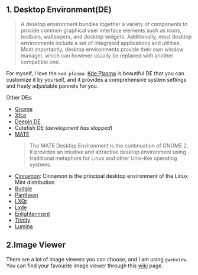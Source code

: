 ## 1. Desktop Environment(DE)
> A desktop environment bundles together a variety of components to provide common graphical user interface elements such as icons, toolbars, wallpapers, and desktop widgets. Additionally, most desktop environments include a set of integrated applications and utilities. Most importantly, desktop environments provide their own window manager, which can however usually be replaced with another compatible one.

For myself, I love the `ked plasma`. [Kde Plasma](https://kde.org/plasma-desktop/) is beautiful DE that you can customize it by yourself, and it provides a comprehensive system settings and freely adjustable pannels for you. 

Other DEs:
- [Gnome](https://www.gnome.org/)
- [Xfce](https://www.xfce.org/)
- [Deepin DE](https://www.deepin.org/en/dde/)
- Cutefish DE (*development has stopped*)
- [MATE](https://mate-desktop.org/) 
    > The MATE Desktop Environment is the continuation of GNOME 2. It provides an intuitive and attractive desktop environment using traditional metaphors for Linux and other Unix-like operating systems.
- [Cinnamon](https://github.com/linuxmint/cinnamon-desktop): Cinnamon is the principal desktop environment of the Linux Mint distribution
- [Budgie](https://github.com/buddiesofbudgie/budgie-desktop)
- [Pantheon](https://elementary.io/)
- [LXQt](https://lxqt-project.org/)
- [Lxde](https://www.lxde.org/)
- [Enlightenment](https://www.enlightenment.org/)
- [Trinity](https://www.trinitydesktop.org/)
- [Lumina](https://lumina-desktop.org/)

## 2.Image Viewer
There are a lot of image viewers you can choose, and I am using `gwenview`. You can find your favourite image viewer through this [wiki](https://wiki.archlinux.org/index.php/List_of_applications/Multimedia#Image_viewers) page.

